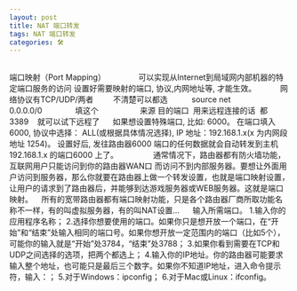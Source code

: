 ```yaml
---
layout: post
title: NAT 端口转发
tags: NAT 端口转发
categories: 🛠
---
```


## 
端口映射（Port Mapping）
              可以实现从Internet到局域网内部机器的特定端口服务的访问
设置好需要映射的端口, 协议,内网地址等, 才能生效。
          网络协议有TCP/UDP/两者         不清楚可以都选
          source net     0.0.0.0/0               填这个          
         来源 目的端口  用来远程连接的话  都3389    
就可以试下远程了  
 
 
如果想设置特殊端口, 比如: 6000。 在端口填入 6000, 协议中选择： ALL(或根据具体情况选择), IP 地址：192.168.1.x(x 为内网段地址 1254)。 设置好后, 
发往路由器6000 端口的任何数据就会自动转发到主机192.168.1.x 的端口6000 上了。 
 
 
 
 
 
 
 
通常情况下，路由器都有防火墙功能，互联网用户只能访问到你的路由器WAN口
而访问不到内部服务器。要想让外面用户访问到服务器，那么你就要在路由器上做一个转发设置，也就是端口映射设置，让用户的请求到了路由器后，并能够到达游戏服务器或WEB服务器。这就是端口映射。 
 
所有的宽带路由器都有端口映射功能，只是各个路由器厂商所取功能名称不一样，有的叫虚拟服务器，有的叫NAT设置... 
 
 
输入所需端口。
1.输入你的应用程序名称；
2.选择你想要使用的端口。如果你只是想开放一个端口，在“开始”和“结束”处输入相同的端口号。如果你想开放一定范围内的端口（比如5个），可能你的输入就是“开始”处3784，“结束”处3788；
3.如果你看到需要在TCP和UDP之间选择的选项，把两个都选上；
4.输入你的IP地址。你的路由器可能要求输入整个地址，也可能只是最后三个数字。如果你不知道IP地址，进入命令提示符，输入：；
5.对于Windows：ipconfig；
6.对于Mac或Linux：ifconfig。